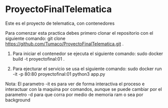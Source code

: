# ProyectoFinalTelematica
Este es el proyecto de telematica, con contenedores

Para comenzar esta practica debes primero clonar el repositorio con el siguiente comando: 
git clone https://github.com/Tumaco/ProyectoFinalTelematica.git .

1. Para iniciar el contenedor se ejecuta el siguiente comando:
  sudo docker build -t proyectofinal:01 .

2. Para ejecturar el servicio se usa el siguiente comando:
  sudo docker run -it -p 80:80 proyectofinal:01 python3 app.py 

Nota: El parametro -it es para ver de forma interactiva el proceso e interactuar con la                                                                           maquina por comandos, aunque se puede cambiar por el parametro -d para que corra por                                                                       medio de memoria ram o sea por background                                                                 
  


